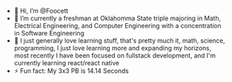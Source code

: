 - 👋 Hi, I’m @Foocett
- 🌱 I’m currently a freshman at Oklahomma State triple majoring in Math, Electrical Engineering, and Computer Engineering with a concentration in Software Engineering
- 👀 I just generally love learning stuff, that's pretty much it, math, science, programming, I just love learning more and expanding my horizons, most recently I have been focused on fullstack development, and I'm currently learning react/react native
- ⚡ Fun fact: My 3x3 PB is 14.14 Seconds

